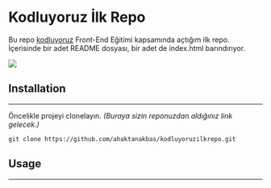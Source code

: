 # Kodluyoruz İlk Repo

Bu repo [kodluyoruz](www.kodluyoruz.org) Front-End Eğitimi kapsamında açtığım ilk repo. İçerisinde bir adet README dosyası, bir adet de index.html barındırıyor.

![](https://github.com/ahaktanakbas/kodluyoruzilkrepo.git)

## Installation
***
Öncelikle projeyi clonelayın. *(Buraya sizin reponuzdan aldığınız link gelecek.)*

```git clone https://github.com/ahaktanakbas/kodluyoruzilkrepo.git ```

## Usage
***


